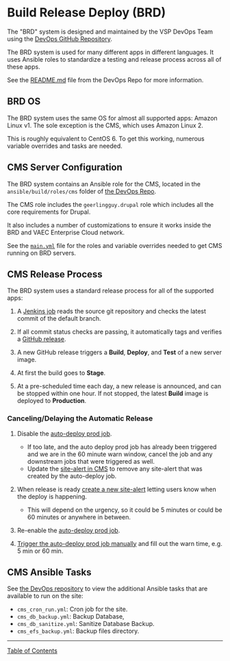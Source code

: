 # Build Release Deploy (BRD)

The "BRD" system is designed and maintained by the VSP DevOps Team using the
[DevOps GitHub Repository](https://github.com/department-of-veterans-affairs/devops/ansible).

The BRD system is used for many different apps in different languages. It uses
Ansible roles to standardize a testing and release process across all of these
apps.

See the [README.md](https://github.com/department-of-veterans-affairs/devops/blob/master/README.md)
file from the DevOps Repo for more information.

## BRD OS

The BRD system uses the same OS for almost all supported apps: Amazon Linux v1.
The sole exception is the CMS, which uses Amazon Linux 2.

This is roughly equivalent to CentOS 6. To get this working, numerous variable
overrides and tasks are needed.

## CMS Server Configuration

The BRD system contains an Ansible role for the CMS, located in the
`ansible/build/roles/cms` folder of [the DevOps Repo](https://github.com/department-of-veterans-affairs/devops/tree/master/ansible/build/roles/cms).

The CMS role includes the `geerlingguy.drupal` role which includes all the core
requirements for Drupal.

It also includes a number of customizations to ensure it works inside the BRD
and VAEC Enterprise Cloud network.

See the [`main.yml`](https://github.com/department-of-veterans-affairs/devops/blob/master/ansible/build/roles/cms/meta/main.yml) file for the roles and variable overrides needed to get CMS
running on BRD servers.

## CMS Release Process

The BRD system uses a standard release process for all of the supported apps:
  
1. A [Jenkins job](http://jenkins.vfs.va.gov/job/deploys/job/cms-auto-deploy/)
reads the source git repository and checks the latest commit of the default
branch.

1. If all commit status checks are passing, it automatically tags and verifies
a [GitHub release](https://github.com/department-of-veterans-affairs/va.gov-cms/releases).

1. A new GitHub release triggers a **Build**, **Deploy**, and **Test** of a new
server image.

1. At first the build goes to **Stage**.

1. At a pre-scheduled time each day, a new release is announced, and can be
stopped within one hour. If not stopped, the latest **Build** image is deployed
to **Production**.

### Canceling/Delaying the Automatic Release

1. Disable the [auto-deploy prod job](http://jenkins.vfs.va.gov/job/deploys/job/cms-auto-deploy/).

    - If too late, and the auto deploy prod job has already been triggered and
    we are in the 60 minute warn window, cancel the job and any downstream jobs
    that were triggered as well.
    - Update the [site-alert in CMS](https://prod.cms.va.gov/admin/config/system/site-alerts)
    to remove any site-alert that was created by the auto-deploy job.

1. When release is ready [create a new site-alert](https://prod.cms.va.gov/admin/config/system/site-alerts) letting users know when the deploy is happening.

    - This will depend on the urgency, so it could be 5 minutes or could be 60
    minutes or anywhere in between.

1. Re-enable the [auto-deploy prod job](http://jenkins.vfs.va.gov/job/deploys/job/cms-auto-deploy/).

1. [Trigger the auto-deploy prod job manually](http://jenkins.vfs.va.gov/job/deploys/job/cms-auto-deploy/build?delay=0sec) and fill out the warn time, e.g. 5 min or 60 min.

## CMS Ansible Tasks

See [the DevOps repository](https://github.com/department-of-veterans-affairs/devops/tree/master/ansible/cms)
to view the additional Ansible tasks that are available to run on the site:

- `cms_cron_run.yml`: Cron job for the site.
- `cms_db_backup.yml`: Backup Database,
- `cms_db_sanitize.yml`: Sanitize Database Backup.
- `cms_efs_backup.yml`: Backup files directory.

----

[Table of Contents](../README.md)

